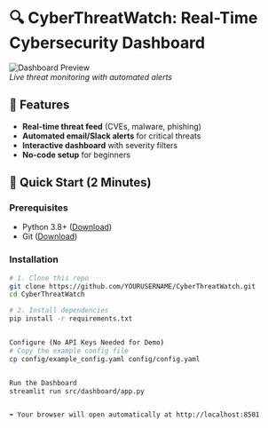 # 🔍 CyberThreatWatch: Real-Time Cybersecurity Dashboard

![Dashboard Preview](docs/demo.gif)  
*Live threat monitoring with automated alerts*

## 🌟 Features
- **Real-time threat feed** (CVEs, malware, phishing)
- **Automated email/Slack alerts** for critical threats
- **Interactive dashboard** with severity filters
- **No-code setup** for beginners

## 🚀 Quick Start (2 Minutes)

### Prerequisites
- Python 3.8+ ([Download](https://www.python.org/downloads/))
- Git ([Download](https://git-scm.com/downloads))

### Installation
```bash
# 1. Clone this repo
git clone https://github.com/YOURUSERNAME/CyberThreatWatch.git
cd CyberThreatWatch

# 2. Install dependencies
pip install -r requirements.txt


Configure (No API Keys Needed for Demo)
# Copy the example config file
cp config/example_config.yaml config/config.yaml


Run the Dashboard
streamlit run src/dashboard/app.py


➡️ Your browser will open automatically at http://localhost:8501
